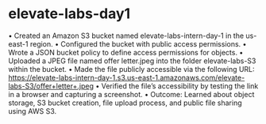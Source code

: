 # elevate-labs-day1
•	Created an Amazon S3 bucket named elevate-labs-intern-day-1 in the us-east-1 region.
•	Configured the bucket with public access permissions.
•	Wrote a JSON bucket policy to define access permissions for objects.
•	Uploaded a JPEG file named offer letter.jpeg into the folder elevate-labs-S3 within the bucket.
•	Made the file publicly accessible via the following URL:  
     https://elevate-labs-intern-day-1.s3.us-east-1.amazonaws.com/elevate-labs-S3/offer+letter+.jpeg
•	Verified the file’s accessibility by testing the link in a browser and capturing a screenshot.
•	Outcome: Learned about object storage, S3 bucket creation, file upload process, and public file sharing using AWS S3.


